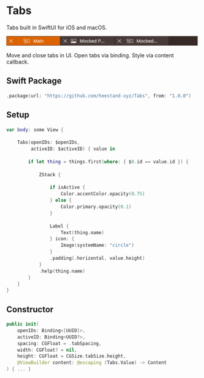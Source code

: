 # Tabs

Tabs built in SwiftUI for iOS and macOS.

![](https://github.com/heestand-xyz/Tabs/blob/main/Assets/Tabs.png?raw=true)

Move and close tabs in UI. Open tabs via binding. Style via content callback.

## Swift Package

```swift
.package(url: "https://github.com/heestand-xyz/Tabs", from: "1.0.0")
```

## Setup

```swift
var body: some View {
   
    Tabs(openIDs: $openIDs,
         activeID: $activeID) { value in
        
        if let thing = things.first(where: { $0.id == value.id }) {
        
            ZStack {
                
                if isActive {
                    Color.accentColor.opacity(0.75)
                } else {
                    Color.primary.opacity(0.1)
                }
                
                Label {
                    Text(thing.name)
                } icon: {
                    Image(systemName: "circle")
                }
                .padding(.horizontal, value.height)
            }
            .help(thing.name)
        }
    }
}
```

## Constructor

```swift
public init(
    openIDs: Binding<[UUID]>,
    activeID: Binding<UUID?>,
    spacing: CGFloat = .tabSpacing,
    width: CGFloat? = nil,
    height: CGFloat = CGSize.tabSize.height,
    @ViewBuilder content: @escaping (Tabs.Value) -> Content
) { ... }
```
